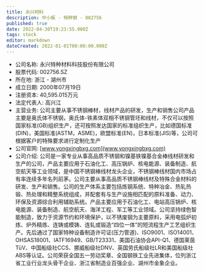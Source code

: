 ```yaml
---
title: 永兴材料
description: 中小板 - 特种钢 - 002756
published: true
date: 2022-04-30T19:23:55.000Z
tags: stock
editor: markdown
dateCreated: 2022-01-01T00:00:00.000Z
---
```


- 公司名称: 永兴特种材料科技股份有限公司
- 股票代码: 002756.SZ
- 所在地: 浙江 - 湖州市
- 成立日期: 2000年07月19日
- 注册资本: 40,595.015万元
- 法定代表人: 高兴江
- 主营业务: 公司主要从事不锈钢棒材，线材产品的研发，生产和销售公司产品主要是奥氏体不锈钢，奥氏体-铁素体双相不锈钢管坯和线材，不仅可以按照国家标准(GB)组织生产，还可按照发达国家的标准组织生产，比如德国标准(DIN)，美国标准(ASTM，ASME)，欧盟标准(EN)，日本标准(JIS)等，公司可根据客户的特殊要求进行定制化生产
- 公司官网: [www.yongxingbxg.com](www.yongxingbxg.com)
- 公司介绍: 公司是一家专业从事高品质不锈钢和镍基铁镍基合金棒线材研发和生产的公司，产品主要应用于石油化工、高压锅炉、核电能源、装备制造、航空航天等工业领域，是中国不锈钢棒线材龙头企业，不锈钢棒线材国内市场占有率连续多年名列前茅。公司主要从事高品质不锈钢棒线材及特殊合金材料的研发、生产和销售。公司的生产体系主要包括炼钢系统、特种冶金、热轧热锻、热处理和精整系统组成，并配套有与生产设施相匹配的原料准备、动力、环保及资源综合利用辅助系统。产品主要应用于石油化工、电站高压锅炉、核电能源、装备制造、航空航天、海洋工程、军工等工业领域。公司坚持绿色智能制造，致力于资源节约和环境保护，以不锈废钢为主要原料，采用电弧炉初炼、炉外精炼、连铸或模铸、连轧或锻造“四位一体”的短流程生产工艺组织生产。先后通过了国家特种设备制造许可证(压力管道)、ISO9001、ISO14001、OHSAS18001、IATF16949、GB/T23331、美国石油协会API-Q1、德国莱茵TüV、中国船级社CCS、挪威船级社DNV、英国劳氏船级社LR和美国船级社ABS等认证。公司荣获全国五一劳动奖章、全国钢铁工业先进集体，位列浙江省工业行业龙头骨干企业、浙江省制造业百强企业、湖州市金象企业。


